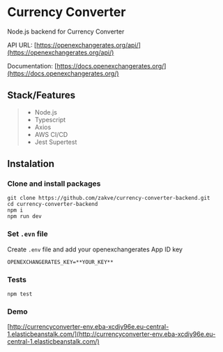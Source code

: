 # Currency Converter 
Node.js backend for Currency Converter

API URL: [https://openexchangerates.org/api/](https://openexchangerates.org/api/)

Documentation: [https://docs.openexchangerates.org/](https://docs.openexchangerates.org/)

## Stack/Features
> - Node.js
> - Typescript
> - Axios
> - AWS CI/CD
> - Jest Supertest


## Instalation

### Clone and install packages
```
git clone https://github.com/zakve/currency-converter-backend.git
cd currency-converter-backend
npm i
npm run dev
```

### Set `.evn` file
Create `.env` file and add your openexchangerates App ID key
```
OPENEXCHANGERATES_KEY=**YOUR_KEY**
```

### Tests
```
npm test
```

### Demo

[http://currencyconverter-env.eba-xcdiy96e.eu-central-1.elasticbeanstalk.com/](http://currencyconverter-env.eba-xcdiy96e.eu-central-1.elasticbeanstalk.com/)